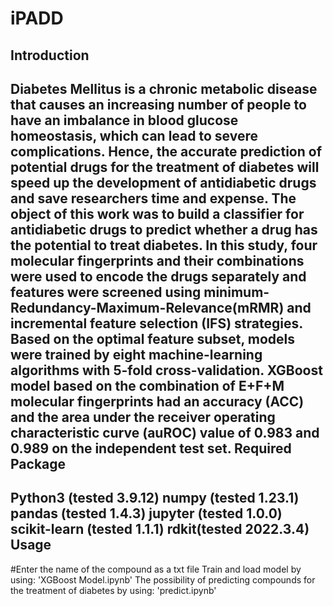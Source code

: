 # iPADD
Introduction
---------
Diabetes Mellitus is a chronic metabolic disease that causes an increasing number of people to have an imbalance in blood glucose homeostasis, which can lead to severe complications. Hence, the accurate prediction of potential drugs for the treatment of diabetes will speed up the development of antidiabetic drugs and save researchers time and expense. The object of this work was to build a classifier for antidiabetic drugs to predict whether a drug has the potential to treat diabetes. In this study, four molecular fingerprints and their combinations were used to encode the drugs separately and features were screened using minimum-Redundancy-Maximum-Relevance(mRMR) and incremental feature selection (IFS) strategies. Based on the optimal feature subset, models were trained by eight machine-learning algorithms with 5-fold cross-validation. XGBoost model based on the combination of E+F+M molecular fingerprints had an accuracy (ACC) and the area under the receiver operating characteristic curve (auROC) value of 0.983 and 0.989 on the independent test set. 
Required Package
------------
Python3 (tested 3.9.12)
numpy (tested 1.23.1)
pandas (tested 1.4.3)
jupyter (tested 1.0.0)
scikit-learn (tested 1.1.1)
rdkit(tested 2022.3.4)
Usage
--------------------------
#Enter the name of the compound as a txt file
Train and load model by using:
'XGBoost Model.ipynb'
The possibility of predicting compounds for the treatment of diabetes by using:
'predict.ipynb'
